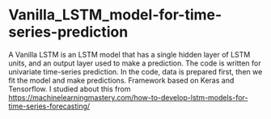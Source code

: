 # Vanilla_LSTM_model-for-time-series-prediction
A Vanilla LSTM is an LSTM model that has a single hidden layer of LSTM units, and an output layer used to make a prediction. The code is written for univariate time-series prediction. In the code, data is prepared first, then we fit the model and make predictions.
Framework based on Keras and Tensorflow.
I studied about this from https://machinelearningmastery.com/how-to-develop-lstm-models-for-time-series-forecasting/
